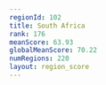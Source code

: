 ```yaml
---
regionId: 102
title: South Africa
rank: 176
meanScore: 63.93
globalMeanScore: 70.22
numRegions: 220
layout: region_score
---
```

